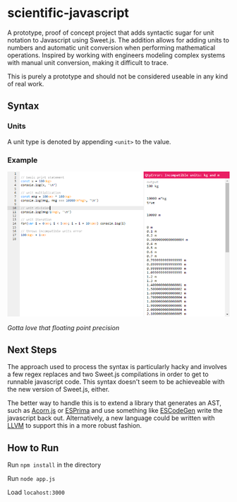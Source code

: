 # scientific-javascript
A prototype, proof of concept project that adds syntactic sugar for unit notation to Javascript using Sweet.js. The addition allows for adding units to numbers and automatic unit conversion when performing mathematical operations. Inspired by working with engineers modeling complex systems with manual unit conversion, making it difficult to trace.

This is purely a prototype and should not be considered useable in any kind of real work.

## Syntax
### Units
A unit type is denoted by appending `<unit>` to the value.

### Example
![example](/docs/example.png)

*Gotta love that floating point precision*

## Next Steps
The approach used to process the syntax is particularly hacky and involves a few regex replaces and two Sweet.js compilations in order to get to runnable javascript code. This syntax doesn't seem to be achieveable with the new version of Sweet.js, either.

The better way to handle this is to extend a library that generates an AST, such as [Acorn.js](https://github.com/ternjs/acorn) or [ESPrima](http://esprima.org/) and use something like [ESCodeGen](https://github.com/estools/escodegen) write the javascript back out. Alternatively, a new language could be written with [LLVM](https://llvm.org/) to support this in a more robust fashion.

## How to Run
Run `npm install` in the directory

Run `node app.js`

Load `locahost:3000`
